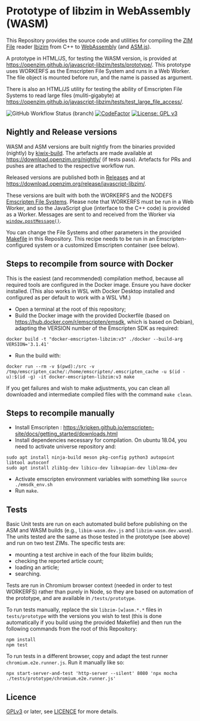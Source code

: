 # Prototype of libzim in WebAssembly (WASM)

This Repository provides the source code and utilities for compiling the [ZIM File](https://wiki.openzim.org/wiki/ZIM_file_format) reader
[lbizim](https://wiki.openzim.org/wiki/Libzim) from C++ to [WebAssembly](https://developer.mozilla.org/en-US/docs/WebAssembly)
(and [ASM.js](https://developer.mozilla.org/en-US/docs/Games/Tools/asm.js)).

A prototype in HTML/JS, for testing the WASM version, is provided at https://openzim.github.io/javascript-libzim/tests/prototype/. This
prototype uses WORKERFS as the Emscripten File System and runs in a Web Worker. The file object is mounted before run, and the name is
passed as argument.

There is also an HTML/JS utility for testing the ability of Emscripten File Systems to read large files (muliti-gigabyte) at
https://openzim.github.io/javascript-libzim/tests/test_large_file_access/.

![GitHub Workflow Status (branch)](https://img.shields.io/github/actions/workflow/status/openzim/javascript-libzim/build_libzim_wasm.yml?branch=main) [![CodeFactor](https://www.codefactor.io/repository/github/openzim/javascript-libzim/badge)](https://www.codefactor.io/repository/github/openzim/javascript-libzim)
[![License: GPL v3](https://img.shields.io/badge/License-GPLv3-blue.svg)](https://www.gnu.org/licenses/gpl-3.0)

## Nightly and Release versions

WASM and ASM versions are built nightly from the binaries provided (nightly) by [kiwix-build](https://github.com/kiwix/kiwix-build). The artefacts are
made available at https://download.openzim.org/nightly/ (if tests pass). Artefacts for PRs and pushes are attached to the respective workflow run.

Released versions are published both in [Releases](https://github.com/openzim/javascript-libzim/releases) and at https://download.openzim.org/release/javascript-libzim/.

These versions are built with both the WORKERFS and the NODEFS [Emscripten File Systems](https://emscripten.org/docs/api_reference/Filesystem-API.html).
Please note that WORKERFS must be run in a Web Worker, and so the JavaScript glue (interface to the C++ code) is provided as a Worker. Messages are sent
to and received from the Worker via [`window.postMessage()`](https://developer.mozilla.org/en-US/docs/Web/API/Window/postMessage).

You can change the File Systems and other parameters in the provided [Makefile](https://github.com/openzim/javascript-libzim/blob/main/Makefile) in
this Repository. This recipe needs to be run in an Emscripten-configured system or a customized Emscripten container (see below).

## Steps to recompile from source with Docker

This is the easiest (and recommended) compilation method, because all required tools are configured in the Docker image. Ensure you have docker
installed. (This also works in WSL with Docker Desktop installed and configured as per default to work with a WSL VM.)

* Open a terminal at the root of this repository;
* Build the Docker image with the provided Dockerfile (based on https://hub.docker.com/r/emscripten/emsdk, which is based on Debian), adapting the VERSION number of the Emscripten SDK as required:

```
docker build -t "docker-emscripten-libzim:v3" ./docker --build-arg VERSION='3.1.41'
```

* Run the build with:

```
docker run --rm -v $(pwd):/src -v /tmp/emscripten_cache/:/home/emscripten/.emscripten_cache -u $(id -u):$(id -g) -it docker-emscripten-libzim:v3 make
```

If you get failures and wish to make adjustments, you can clean all downloaded and intermediate compiled files with the command `make clean`.

## Steps to recompile manually

* Install Emscripten : https://kripken.github.io/emscripten-site/docs/getting_started/downloads.html
* Install dependencies necessary for compilation. On ubuntu 18.04, you need to activate universe repository and:

```
sudo apt install ninja-build meson pkg-config python3 autopoint libtool autoconf
sudo apt install zlib1g-dev libicu-dev libxapian-dev liblzma-dev
```

* Activate emscripten environment variables with something like `source ./emsdk_env.sh`
* Run `make`.

## Tests

Basic Unit tests are run on each automated build before publishing on the ASM and WASM builds (e.g., `libim-wasm.dev.js` and `libzim-wasm.dev.wasm`).
The units tested are the same as those tested in the prototype (see above) and run on two test ZIMs. The specific tests are:

* mounting a test archive in each of the four libzim builds;
* checking the reported article count;
* loading an article;
* searching.

Tests are run in Chromium browser context (needed in order to test WORKERFS) rather than purely in Node, so they are based on automation of the
prototype, and are available in `/tests/prototype`.

To run tests manually, replace the six `libzim-[w]asm.*.*` files in `tests/prototype` with the versions you wish to test (this is done automatically
if you build using the provided Makefile) and then run the following commands from the root of this Repository:

```
npm install
npm test
```

To run tests in a different browser, copy and adapt the test runner `chromium.e2e.runner.js`. Run it manually like so:

`npx start-server-and-test 'http-server --silent' 8080 'npx mocha ./tests/prototype/chromium.e2e.runner.js'`

## Licence

[GPLv3](https://www.gnu.org/licenses/gpl-3.0) or later, see
[LICENCE](LICENSE) for more details.
